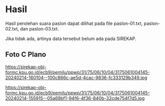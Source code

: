 # Hasil

Hasil perolehan suara paslon dapat dilihat pada file paslon-01.txt, paslon-02.txt, dan paslon-03.txt.

Jika tidak ada, artinya data tersebut belum ada pada SIREKAP.

## Foto C Plano

https://sirekap-obj-formc.kpu.go.id/ecb9/pemilu/ppwp/31/75/06/10/04/3175061004145-20240214-160104--100c866c-ae5d-4cac-9836-fc333129b349.jpg

https://sirekap-obj-formc.kpu.go.id/ecb9/pemilu/ppwp/31/75/06/10/04/3175061004145-20240214-155915--05a69bf1-94f6-4f36-840b-32cde754f7d5.jpg
